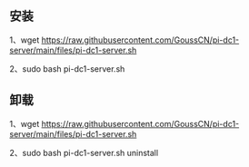 安装
-----------------------------
1、wget https://raw.githubusercontent.com/GoussCN/pi-dc1-server/main/files/pi-dc1-server.sh

2、sudo bash pi-dc1-server.sh

 
卸载
-----------------------------
1、wget https://raw.githubusercontent.com/GoussCN/pi-dc1-server/main/files/pi-dc1-server.sh

2、sudo bash pi-dc1-server.sh uninstall

